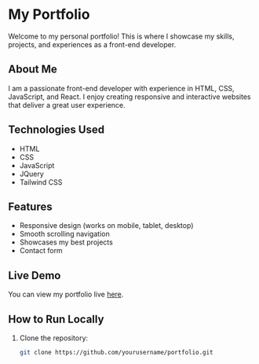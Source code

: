 # My Portfolio

Welcome to my personal portfolio! This is where I showcase my skills, projects, and experiences as a front-end developer.

## About Me

I am a passionate front-end developer with experience in HTML, CSS, JavaScript, and React. I enjoy creating responsive and interactive websites that deliver a great user experience.

## Technologies Used

- HTML
- CSS
- JavaScript
- JQuery
- Tailwind CSS

## Features

- Responsive design (works on mobile, tablet, desktop)
- Smooth scrolling navigation
- Showcases my best projects
- Contact form 

## Live Demo

You can view my portfolio live [here](https://your-portfolio-link.com).

## How to Run Locally

1. Clone the repository:
   ```bash
   git clone https://github.com/yourusername/portfolio.git 
